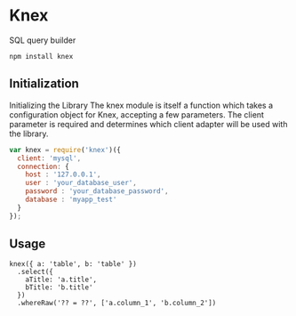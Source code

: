 # Knex

SQL query builder 

`npm install knex`

## Initialization

Initializing the Library
The knex module is itself a function which takes a configuration object for Knex, accepting a few parameters. The client parameter is required and determines which client adapter will be used with the library.

```js
var knex = require('knex')({
  client: 'mysql',
  connection: {
    host : '127.0.0.1',
    user : 'your_database_user',
    password : 'your_database_password',
    database : 'myapp_test'
  }
});
```

## Usage

```
knex({ a: 'table', b: 'table' })
  .select({
    aTitle: 'a.title',
    bTitle: 'b.title'
  })
  .whereRaw('?? = ??', ['a.column_1', 'b.column_2'])
```

